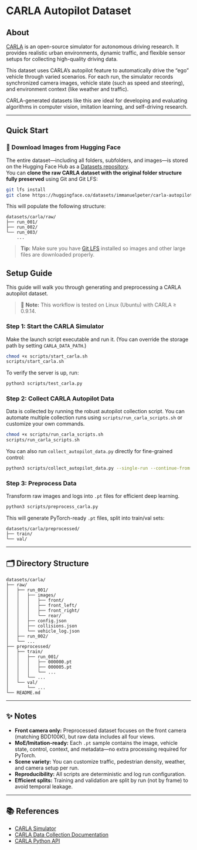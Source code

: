 # CARLA Autopilot Dataset

## About

[CARLA](https://carla.org/) is an open-source simulator for autonomous driving research. It provides realistic urban environments, dynamic traffic, and flexible sensor setups for collecting high-quality driving data.

This dataset uses CARLA’s autopilot feature to automatically drive the “ego” vehicle through varied scenarios. For each run, the simulator records synchronized camera images, vehicle state (such as speed and steering), and environment context (like weather and traffic).

CARLA-generated datasets like this are ideal for developing and evaluating algorithms in computer vision, imitation learning, and self-driving research.

---

## Quick Start

### 🔄 Download Images from Hugging Face

The entire dataset—including all folders, subfolders, and images—is stored on the Hugging Face Hub as a [Datasets repository](https://huggingface.co/docs/hub/datasets-repos).  
You can **clone the raw CARLA dataset with the original folder structure fully preserved** using Git and Git LFS:

```bash
git lfs install
git clone https://huggingface.co/datasets/immanuelpeter/carla-autopilot-images datasets/carla/raw
````

This will populate the following structure:

```
datasets/carla/raw/
├── run_001/
├── run_002/
└── run_003/
    ...
```

> **Tip:** Make sure you have [Git LFS](https://git-lfs.github.com/) installed so images and other large files are downloaded properly.

## Setup Guide

This guide will walk you through generating and preprocessing a CARLA autopilot dataset.

> 📝 **Note:** This workflow is tested on Linux (Ubuntu) with CARLA ≥ 0.9.14.

### Step 1: Start the CARLA Simulator

Make the launch script executable and run it. (You can override the storage path by setting `CARLA_DATA_PATH`.)

```bash
chmod +x scripts/start_carla.sh
scripts/start_carla.sh
````

To verify the server is up, run:

```bash
python3 scripts/test_carla.py
```

### Step 2: Collect CARLA Autopilot Data

Data is collected by running the robust autopilot collection script.
You can automate multiple collection runs using `scripts/run_carla_scripts.sh` or customize your own commands.

```bash
chmod +x scripts/run_carla_scripts.sh
scripts/run_carla_scripts.sh
```

You can also run `collect_autopilot_data.py` directly for fine-grained control:

```bash
python3 scripts/collect_autopilot_data.py --single-run --continue-from 1 --vehicles 30 --walkers 18
```

### Step 3: Preprocess Data

Transform raw images and logs into `.pt` files for efficient deep learning.

```bash
python3 scripts/preprocess_carla.py
```

This will generate PyTorch-ready `.pt` files, split into train/val sets:

```
datasets/carla/preprocessed/
├── train/
└── val/
```

---

## 🗂 Directory Structure

```
datasets/carla/
├── raw/
│   ├── run_001/
│   │   ├── images/
│   │   │   ├── front/
│   │   │   ├── front_left/
│   │   │   ├── front_right/
│   │   │   └── rear/
│   │   ├── config.json
│   │   ├── collisions.json
│   │   └── vehicle_log.json
│   ├── run_002/
│   └── ...
├── preprocessed/
│   ├── train/
│   │   ├── run_001/
│   │   │   ├── 000000.pt
│   │   │   ├── 000005.pt
│   │   │   └── ...
│   │   └── ...
│   └── val/
│       └── ...
└── README.md
```

---

## ✨ Notes

* **Front camera only:** Preprocessed dataset focuses on the front camera (matching BDD100K), but raw data includes all four views.
* **MoE/Imitation-ready:** Each `.pt` sample contains the image, vehicle state, control, context, and metadata—no extra processing required for PyTorch.
* **Scene variety:** You can customize traffic, pedestrian density, weather, and camera setup per run.
* **Reproducibility:** All scripts are deterministic and log run configuration.
* **Efficient splits:** Training and validation are split by run (not by frame) to avoid temporal leakage.

---

## 📚 References

* [CARLA Simulator](https://carla.org/)
* [CARLA Data Collection Documentation](https://carla.readthedocs.io/en/latest/)
* [CARLA Python API](https://carla.readthedocs.io/en/latest/python_api/)
